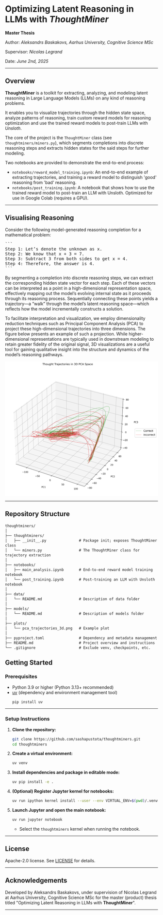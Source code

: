 # Optimizing Latent Reasoning in LLMs with *ThoughtMiner*


**Master Thesis**


Author: *Aleksandrs Baskakovs, Aarhus University, Cognitive Science MSc*

Supervisor: *Nicolas Legrand*

Date: *June 2nd, 2025*

---

## Overview

**ThoughtMiner** is a toolkit for extracting, analyzing, and modeling latent reasoning in Large Language Models (LLMs) on any kind of reasoning problems.

It enables you to visualize trajectories through the hidden state space, analyze patterns of reasoning, train custom reward models for reasoning optimization and use the trained reward models to post-train LLMs with *Unsloth*.

The core of the project is the `ThoughtMiner` class (see `thoughtminers/miners.py`), which segments completions into discrete reasoning steps and extracts hidden states for the said steps for further modeling.

Two notebooks are provided to demonstrate the end-to-end process:
- `notebooks/reward_model_training.ipynb`: An end-to-end example of extracting trajectories, and training a reward model to distinguish 'good' reasoning from 'bad' reasoning.
- `notebooks/post_training.ipynb`: A notebook that shows how to use the trained reward model to post-train an LLM with Unsloth. Optimized for use in Google Colab (requires a GPU).
---

## Visualising Reasoning

Consider the following model-generated reasoning completion for a mathematical problem:

<pre>
```
Step 1: Let’s denote the unknown as x.
Step 2: We know that x + 3 = 7.
Step 3: Subtract 3 from both sides to get x = 4.
Step 4: Therefore, the answer is 4.
```
</pre>

By segmenting a completion into discrete reasoning steps, we can extract the corresponding hidden state vector for each step. Each of these vectors can be interpreted as a point in a high-dimensional representation space, effectively mapping out the model’s evolving internal state as it proceeds through its reasoning process. Sequentially connecting these points yields a trajectory—a “walk” through the model’s latent reasoning space—which reflects how the model incrementally constructs a solution.

To facilitate interpretation and visualization, we employ dimensionality reduction techniques such as Principal Component Analysis (PCA) to project these high-dimensional trajectories into three dimensions. The figure below presents an example of such a projection. While higher-dimensional representations are typically used in downstream modeling to retain greater fidelity of the original signal, 3D visualizations are a useful tool for gaining qualitative insight into the structure and dynamics of the model’s reasoning pathways.

![3D PCA of Reasoning Trajectories](plots/pca_trajectories_3d.png)

---

## Repository Structure

```
thoughtminers/
│
├── thoughtminers/
│   ├── __init__.py               # Package init; exposes ThoughtMiner class
│   └── miners.py                 # The ThoughtMiner class for trajectory extraction
│
├── notebooks/
│   ├── main_analysis.ipynb       # End-to-end reward model training notebook
│   └── post_training.ipynb       # Post-training an LLM with Unsloth notebook
│
├── data/
│   └── README.md                 # Description of data folder
│
├── models/
│   └── README.md                 # Description of models folder
│
├── plots/
│   └── pca_trajectories_3d.png   # Example plot
│
├── pyproject.toml                # Dependency and metadata management
├── README.md                     # Project overview and instructions
└── .gitignore                    # Exclude venv, checkpoints, etc.
```

## Getting Started

### Prerequisites

- Python 3.9 or higher (Python 3.13+ recommended)
- [uv](https://github.com/astral-sh/uv) (dependency and environment management tool)
    ```bash
    pip install uv
    ```

---

### Setup Instructions

1. **Clone the repository:**
    ```bash
    git clone https://github.com/sashapustota/thoughtminers.git
    cd thoughtminers
    ```

2. **Create a virtual environment:**
    ```bash
    uv venv
    ```

3. **Install dependencies and package in editable mode:**
    ```bash
    uv pip install -e .
    ```

4. **(Optional) Register Jupyter kernel for notebooks:**
    ```bash
    uv run ipython kernel install --user --env VIRTUAL_ENV=$(pwd)/.venv --name=thoughtminers
    ```

5. **Launch Jupyter and open the main notebook:**
    ```bash
    uv run jupyter notebook
    ```
    - Select the `thoughtminers` kernel when running the notebook.

---

## License

Apache-2.0 license. See [LICENSE](LICENSE) for details.

---

## Acknowledgements

Developed by Aleksandrs Baskakovs, under supervision of Nicolas Legrand at Aarhus University, Cognitive Science MSc for the master (product) thesis titled "Optimizing Latent Reasoning in LLMs with **ThoughtMiner**".

---